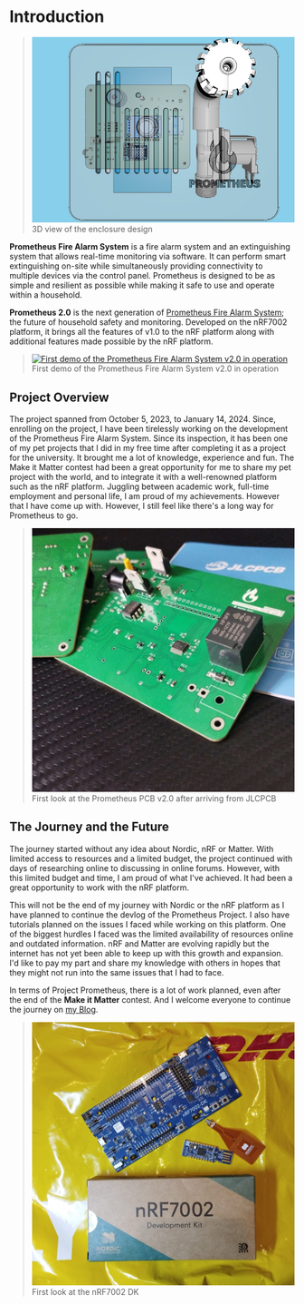 # Introduction
> ![3D view of the enclosure design](../Enclosure//Assembly_View_07.png)
> 3D view of the enclosure design

**Prometheus Fire Alarm System** is a fire alarm system and an extinguishing system that allows real-time monitoring via software. It can perform smart extinguishing on-site while simultaneously providing connectivity to multiple devices via the control panel. Prometheus is designed to be as simple and resilient as possible while making it safe to use and operate within a household.

**Prometheus 2.0** is the next generation of [Prometheus Fire Alarm System](https://github.com/asankaSovis/prometheus-fire-alarm); the future of household safety and monitoring. Developed on the nRF7002 platform, it brings all the features of v1.0 to the nRF platform along with additional features made possible by the nRF platform.

> [![First demo of the Prometheus Fire Alarm System v2.0 in operation](https://user-images.githubusercontent.com/46389631/192273259-fb92e6f6-b95d-4e68-a962-5505359a668c.png)](https://youtu.be/ORGNmy9aDy0 "Prometheus Fire Alarm System - Demonstration")
> First demo of the Prometheus Fire Alarm System v2.0 in operation

## Project Overview
The project spanned from October 5, 2023, to January 14, 2024. Since, enrolling on the project, I have been tirelessly working on the development of the Prometheus Fire Alarm System. Since its inspection, it has been one of my pet projects that I did in my free time after completing it as a project for the university. It brought me a lot of knowledge, experience and fun. The Make it Matter contest had been a great opportunity for me to share my pet project with the world, and to integrate it with a well-renowned platform such as the nRF platform.
Juggling between academic work, full-time employment and personal life, I am proud of my achievements. However that I have come up with. However, I still feel like there's a long way for Prometheus to go.

> ![First look at the Prometheus PCB v2.0 after arriving from JLCPCB](./Figures/Designed_PCBs_After_Print.jpeg)
> First look at the Prometheus PCB v2.0 after arriving from JLCPCB

## The Journey and the Future
The journey started without any idea about Nordic, nRF or Matter. With limited access to resources and a limited budget, the project continued with days of researching online to discussing in online forums. However, with this limited budget and time, I am proud of what I've achieved. It had been a great opportunity to work with the nRF platform.

This will not be the end of my journey with Nordic or the nRF platform as I have planned to continue the devlog of the Prometheus Project. I also have tutorials planned on the issues I faced while working on this platform. One of the biggest hurdles I faced was the limited availability of resources online and outdated information. nRF and Matter are evolving rapidly but the internet has not yet been able to keep up with this growth and expansion. I'd like to pay my part and share my knowledge with others in hopes that they might not run into the same issues that I had to face.

In terms of Project Prometheus, there is a lot of work planned, even after the end of the **Make it Matter** contest. And I welcome everyone to continue the journey on [my Blog](https://asanka.hashnode.dev/).

> ![First look at the nRF7002 DK](./Figures/nRF_7002_DK_First_Time.jpeg)
> First look at the nRF7002 DK